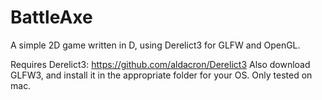 BattleAxe
=========

A simple 2D game written in D, using Derelict3 for GLFW and OpenGL.

Requires Derelict3: https://github.com/aldacron/Derelict3
Also download GLFW3, and install it in the appropriate folder for your OS.
Only tested on mac.
